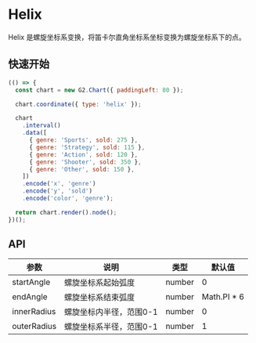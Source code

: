 # Helix

Helix 是螺旋坐标系变换，将笛卡尔直角坐标系坐标变换为螺旋坐标系下的点。

## 快速开始

```js
(() => {
  const chart = new G2.Chart({ paddingLeft: 80 });

  chart.coordinate({ type: 'helix' });

  chart
    .interval()
    .data([
      { genre: 'Sports', sold: 275 },
      { genre: 'Strategy', sold: 115 },
      { genre: 'Action', sold: 120 },
      { genre: 'Shooter', sold: 350 },
      { genre: 'Other', sold: 150 },
    ])
    .encode('x', 'genre')
    .encode('y', 'sold')
    .encode('color', 'genre');

  return chart.render().node();
})();
```

## API

| 参数          | 说明                       | 类型    | 默认值 |
|--------------|----------------------------|--------|--------|
| startAngle   | 螺旋坐标系起始弧度             | number | 0    |
| endAngle     | 螺旋坐标系结束弧度             | number | Math.PI * 6    |
| innerRadius  | 螺旋坐标内半径，范围0-1        | number | 0    |
| outerRadius  | 螺旋坐标系半径，范围0-1     | number | 1      |
